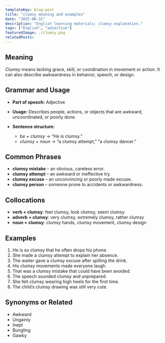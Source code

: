 ```yaml
---
templateKey: blog-post
title: "clumsy meaning and examples"
date: "2025-08-31"
description: "English learning materials; clumsy explanation."
tags: ["English", "adjective"]
featuredImage: ./clumsy.png
relatedPosts:
---
```


## Meaning

_Clumsy_ means lacking grace, skill, or coordination in movement or action. It can also describe awkwardness in behavior, speech, or design.

## Grammar and Usage

- **Part of speech:** Adjective
- **Usage:** Describes people, actions, or objects that are awkward, uncoordinated, or poorly done.
- **Sentence structure:**

  - _be + clumsy_ → “He is clumsy.”
  - _clumsy + noun_ → “a clumsy attempt,” “a clumsy dancer.”

## Common Phrases

- **clumsy mistake** – an obvious, careless error.
- **clumsy attempt** – an awkward or ineffective try.
- **clumsy excuse** – an unconvincing or poorly made excuse.
- **clumsy person** – someone prone to accidents or awkwardness.

## Collocations

- **verb + clumsy**: feel clumsy, look clumsy, seem clumsy
- **adverb + clumsy**: very clumsy, extremely clumsy, rather clumsy
- **noun + clumsy**: clumsy hands, clumsy movement, clumsy design

## Examples

1. He is so clumsy that he often drops his phone.
2. She made a clumsy attempt to explain her absence.
3. The waiter gave a clumsy excuse after spilling the drink.
4. His clumsy movements made everyone laugh.
5. That was a clumsy mistake that could have been avoided.
6. The speech sounded clumsy and unprepared.
7. She felt clumsy wearing high heels for the first time.
8. The child’s clumsy drawing was still very cute.

## Synonyms or Related

- Awkward
- Ungainly
- Inept
- Bungling
- Gawky
